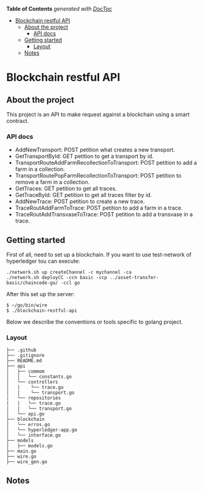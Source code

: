 <!-- START doctoc generated TOC please keep comment here to allow auto update -->
<!-- DON'T EDIT THIS SECTION, INSTEAD RE-RUN doctoc TO UPDATE -->
**Table of Contents**  *generated with [DocToc](https://github.com/thlorenz/doctoc)*

- [Blockchain restful API](#golang-template-project)
  - [About the project](#about-the-project)
    - [API docs](#api-docs)
  - [Getting started](#getting-started)
    - [Layout](#layout)
  - [Notes](#notes)

<!-- END doctoc generated TOC please keep comment here to allow auto update -->

# Blockchain restful API

## About the project

This project is an API to make request against a blockchain using a smart contract.

### API docs

* AddNewTransport: POST petition what creates a new transport. 
* GetTransportById: GET petition to get a transport by id.
* TransportRouteAddFarmRecollectionToTransport: POST petition to add a farm in a collection.
* TransportRoutePopFarmRecollectionToTransport: POST petition to remove a farm in a collection.
* GetTraces: GET petition to get all traces.
* GetTraceById: GET petition to get all traces filter by id.
* AddNewTrace: POST petition to create a new trace.
* TraceRoutAddFarmToTrace: POST petition to add a farm in a trace.
* TraceRoutAddTransvaseToTrace: POST petition to add a transvase in a trace.

## Getting started
First of all, need to set up a blockchain. If you want to use test-network of hyperledger tou can execute:
```
./network.sh up createChannel -c mychannel -ca
./network.sh deployCC -ccn basic -ccp ../asset-transfer-basic/chaincode-go/ -ccl go
```
After this set up the server:

```
$ ~/go/bin/wire
$ ./blockchain-restful-api
```
Below we describe the conventions or tools specific to golang project.

### Layout

```tree
├── .github
├── .gitignore
├── README.md
├── api
│   ├── commom
│   │   └── constants.go
│   └── controllers
│   |    └── trace.go
│   |    └── transport.go
|   └── repositories
|   |   └── trace.go
|   |   └── transport.go
│   └── api.go
├── blockchain
│   └── erros.go
│   └── hyperledger-app.go
│   └── interface.go
├── models
│   ├── models.go
├── main.go
├── wire.go
├── wire_gen.go

```


## Notes
